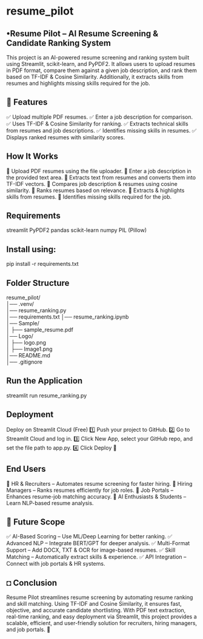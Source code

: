 # resume_pilot
•Resume Pilot – AI Resume Screening & Candidate Ranking System
----------------------------------------------------------------
This project is an AI-powered resume screening and ranking system built using Streamlit, scikit-learn, and PyPDF2. It allows users to upload resumes in PDF format, compare them against a given job description, and rank them based on TF-IDF & Cosine Similarity. Additionally, it extracts skills from resumes and highlights missing skills required for the job.

🚀 Features
--------------------
✅ Upload multiple PDF resumes.
✅ Enter a job description for comparison.
✅ Uses TF-IDF & Cosine Similarity for ranking.
✅ Extracts technical skills from resumes and job descriptions.
✅ Identifies missing skills in resumes.
✅ Displays ranked resumes with similarity scores.

How It Works
---------------------
🔹 Upload PDF resumes using the file uploader.
🔹 Enter a job description in the provided text area.
🔹 Extracts text from resumes and converts them into TF-IDF vectors.
🔹 Compares job description & resumes using cosine similarity.
🔹 Ranks resumes based on relevance.
🔹 Extracts & highlights skills from resumes.
🔹 Identifies missing skills required for the job.

Requirements
---------------
streamlit
PyPDF2
pandas
scikit-learn
numpy
PIL (Pillow)

Install using:
-----------------
pip install -r requirements.txt  

Folder Structure
----------------------
resume_pilot/  
│── .venv/  
│── resume_ranking.py  
│── requirements.txt 
│── resume_ranking.ipynb   
│── Sample/  
│   ├── sample_resume.pdf  
│── Logo/  
│   ├── logo.png  
│   ├── Image1.png  
│── README.md  
│── .gitignore  

Run the Application
----------------------------

streamlit run resume_ranking.py  

Deployment
------------------
Deploy on Streamlit Cloud (Free)
1️⃣ Push your project to GitHub.
2️⃣ Go to Streamlit Cloud and log in.
3️⃣ Click New App, select your GitHub repo, and set the file path to app.py.
4️⃣ Click Deploy 🚀

End Users
-----------------
🔹 HR & Recruiters – Automates resume screening for faster hiring.
🔹 Hiring Managers – Ranks resumes efficiently for job roles.
🔹 Job Portals – Enhances resume-job matching accuracy.
🔹 AI Enthusiasts & Students – Learn NLP-based resume analysis.

🔮 Future Scope
-------------------------
✅ AI-Based Scoring – Use ML/Deep Learning for better ranking.
✅ Advanced NLP – Integrate BERT/GPT for deeper analysis.
✅ Multi-Format Support – Add DOCX, TXT & OCR for image-based resumes.
✅ Skill Matching – Automatically extract skills & experience.
✅ API Integration – Connect with job portals & HR systems.

◘ Conclusion
---------------------
Resume Pilot streamlines resume screening by automating resume ranking and skill matching. Using TF-IDF and Cosine Similarity, it ensures fast, objective, and accurate candidate shortlisting. With PDF text extraction, real-time ranking, and easy deployment via Streamlit, this project provides a scalable, efficient, and user-friendly solution for recruiters, hiring managers, and job portals. 🚀

